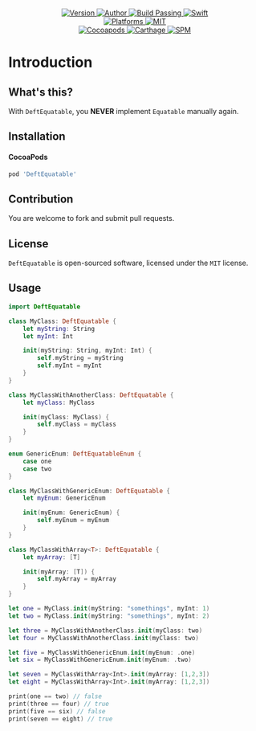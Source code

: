 
<p align="center">
  <!-- <img src="" alt="DeftEquatable"> -->
  <br/><a href="https://cocoapods.org/pods/DeftEquatable">
  <img alt="Version" src="https://img.shields.io/badge/version-1.0.0-brightgreen.svg">
  <img alt="Author" src="https://img.shields.io/badge/author-Meniny-blue.svg">
  <img alt="Build Passing" src="https://img.shields.io/badge/build-passing-brightgreen.svg">
  <img alt="Swift" src="https://img.shields.io/badge/swift-4.0%2B-orange.svg">
  <br/>
  <img alt="Platforms" src="https://img.shields.io/badge/platform-macOS%20%7C%20iOS%20%7C%20watchOS%20%7C%20tvOS-lightgrey.svg">
  <img alt="MIT" src="https://img.shields.io/badge/license-MIT-blue.svg">
  <br/>
  <img alt="Cocoapods" src="https://img.shields.io/badge/cocoapods-compatible-brightgreen.svg">
  <img alt="Carthage" src="https://img.shields.io/badge/carthage-working%20on-red.svg">
  <img alt="SPM" src="https://img.shields.io/badge/swift%20package%20manager-working%20on-red.svg">
  </a>
</p>

# Introduction

## What's this?

With `DeftEquatable`, you **NEVER** implement `Equatable` manually again.

## Installation

#### CocoaPods

```ruby
pod 'DeftEquatable'
```

## Contribution

You are welcome to fork and submit pull requests.

## License

`DeftEquatable` is open-sourced software, licensed under the `MIT` license.

## Usage

```swift
import DeftEquatable

class MyClass: DeftEquatable {
    let myString: String
    let myInt: Int

    init(myString: String, myInt: Int) {
        self.myString = myString
        self.myInt = myInt
    }
}

class MyClassWithAnotherClass: DeftEquatable {
    let myClass: MyClass

    init(myClass: MyClass) {
        self.myClass = myClass
    }
}

enum GenericEnum: DeftEquatableEnum {
    case one
    case two
}

class MyClassWithGenericEnum: DeftEquatable {
    let myEnum: GenericEnum

    init(myEnum: GenericEnum) {
        self.myEnum = myEnum
    }
}

class MyClassWithArray<T>: DeftEquatable {
    let myArray: [T]

    init(myArray: [T]) {
        self.myArray = myArray
    }
}
```

```swift
let one = MyClass.init(myString: "somethings", myInt: 1)
let two = MyClass.init(myString: "somethings", myInt: 2)

let three = MyClassWithAnotherClass.init(myClass: two)
let four = MyClassWithAnotherClass.init(myClass: two)

let five = MyClassWithGenericEnum.init(myEnum: .one)
let six = MyClassWithGenericEnum.init(myEnum: .two)

let seven = MyClassWithArray<Int>.init(myArray: [1,2,3])
let eight = MyClassWithArray<Int>.init(myArray: [1,2,3])

print(one == two) // false
print(three == four) // true
print(five == six) // false
print(seven == eight) // true
```
